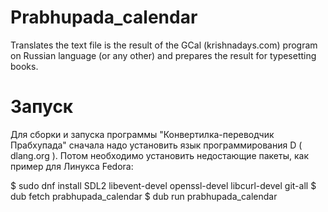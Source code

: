 # Prabhupada_calendar
Translates the text file is the result of the GCal (krishnadays.com) program on Russian language (or any other) and prepares the result for typesetting books.

# Запуск

Для сборки и запуска программы "Конвертилка-переводчик Прабхупада" сначала надо установить язык программирования D ( dlang.org ). Потом необходимо установить недостающие пакеты, как пример для Линукса Fedora:

$ sudo dnf install SDL2 libevent-devel openssl-devel libcurl-devel git-all
$ dub fetch prabhupada_calendar
$ dub run prabhupada_calendar

